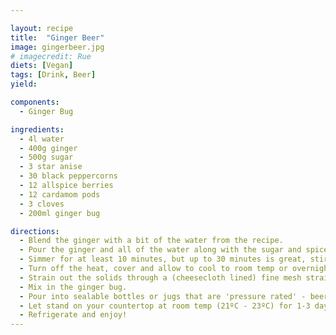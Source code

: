 ```yaml
---

layout: recipe
title:  "Ginger Beer"
image: gingerbeer.jpg
# imagecredit: Rue
diets: [Vegan]
tags: [Drink, Beer]
yield:

components:
  - Ginger Bug

ingredients:
  - 4l water
  - 400g ginger
  - 500g sugar
  - 3 star anise
  - 30 black peppercorns
  - 12 allspice berries
  - 12 cardamom pods
  - 3 cloves
  - 200ml ginger bug

directions:
  - Blend the ginger with a bit of the water from the recipe.
  - Pour the ginger and all of the water along with the sugar and spices into a heavy pot and bring to a simmer.
  - Simmer for at least 10 minutes, but up to 30 minutes is great, stirring to dissolve the sugar.
  - Turn off the heat, cover and allow to cool to room temp or overnight.
  - Strain out the solids through a (cheesecloth lined) fine mesh strainer.
  - Mix in the ginger bug.
  - Pour into sealable bottles or jugs that are 'pressure rated' - beer or pop bottles are great.
  - Let stand on your countertop at room temp (21ºC - 23ºC) for 1-3 days, depending on the level of carbonation and alcohol you are looking for.
  - Refrigerate and enjoy!
---
```

